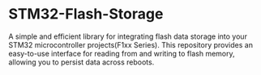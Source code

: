 # STM32-Flash-Storage
A simple and efficient library for integrating flash data storage into your STM32 microcontroller projects(F1xx Series). This repository provides an easy-to-use interface for reading from and writing to flash memory, allowing you to persist data across reboots.
